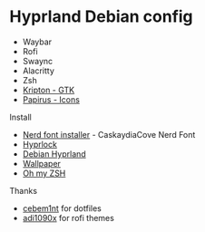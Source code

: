 # Hyprland Debian config

- Waybar
- Rofi
- Swaync
- Alacritty
- Zsh
- [Kripton - GTK](https://github.com/EliverLara/Kripton)
- [Papirus - Icons](https://github.com/PapirusDevelopmentTeam/papirus-icon-theme)

Install
- [Nerd font installer](https://www.nerdfonts.com/font-downloads) - CaskaydiaCove Nerd Font
- [Hyprlock](https://github.com/hyprwm/hyprlock)
- [Debian Hyprland](https://github.com/JaKooLit/Debian-Hyprland)
- [Wallpaper](https://github.com/dharmx/walls)
- [Oh my ZSH](https://ohmyz.sh/)


Thanks
- [cebem1nt](https://github.com/cebem1nt/dotfiles) for dotfiles
- [adi1090x](https://github.com/adi1090x/rofi) for rofi themes


